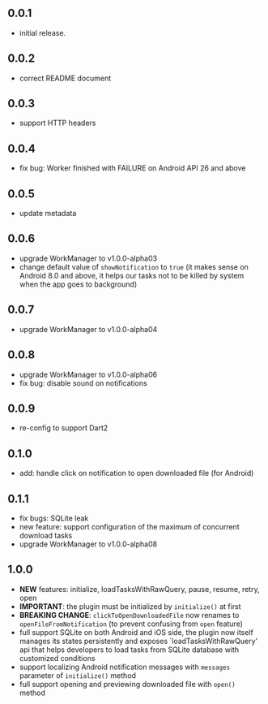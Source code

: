## 0.0.1

* initial release.

## 0.0.2

* correct README document

## 0.0.3

* support HTTP headers

## 0.0.4

* fix bug: Worker finished with FAILURE on Android API 26 and above

## 0.0.5

* update metadata

## 0.0.6

* upgrade WorkManager to v1.0.0-alpha03
* change default value of `showNotification` to `true` (it makes sense on Android 8.0 and above, it helps our tasks not to be killed by system when the app goes to background)

## 0.0.7

* upgrade WorkManager to v1.0.0-alpha04

## 0.0.8

* upgrade WorkManager to v1.0.0-alpha06
* fix bug: disable sound on notifications

## 0.0.9

* re-config to support Dart2

## 0.1.0

* add: handle click on notification to open downloaded file (for Android)

## 0.1.1

* fix bugs: SQLite leak
* new feature: support configuration of the maximum of concurrent download tasks
* upgrade WorkManager to v1.0.0-alpha08

## 1.0.0

* **NEW** features: initialize, loadTasksWithRawQuery, pause, resume, retry, open
* **IMPORTANT**: the plugin must be initialized by `initialize()` at first
* **BREAKING CHANGE**: `clickToOpenDownloadedFile` now renames to `openFileFromNotification` (to prevent confusing from `open` feature)
* full support SQLite on both Android and iOS side, the plugin now itself manages its states persistently and exposes `loadTasksWithRawQuery' api that helps developers to load tasks from SQLite database with customized conditions
* support localizing Android notification messages with `messages` parameter of `initialize()` method
* full support opening and previewing downloaded file with `open()` method   